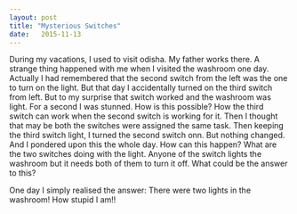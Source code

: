 ```yaml
---
layout: post
title: "Mysterious Switches"
date:   2015-11-13
---
```


<p>During my vacations, I used to visit odisha. My father works there. A strange thing happened with me when I visited the washroom one day. Actually I had remembered that the second switch from the left was the one to turn on the light. But that day I accidentally turned on the third switch from left. But to my surprise that switch worked and the washroom was light. For  a second I was stunned. How is this possible? How the third switch can work when the second switch is working for it. Then I thought that may be both the switches were assigned the same task. Then keeping the third switch light, I turned the second switch onn. But nothing changed. And I pondered upon this the whole day. How can this happen? What are the two switches doing with the light. Anyone of the switch lights the washroom but it needs both of them to turn it off. What could be the answer to this?</p>

<p>One day I simply realised the answer: There were two lights in the washroom! How stupid I am!!</p>
